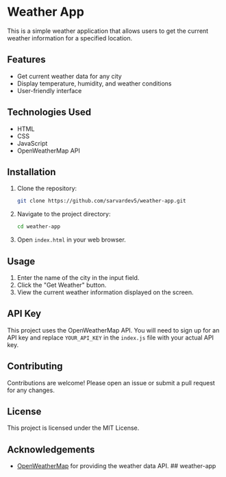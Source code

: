 # Weather App

This is a simple weather application that allows users to get the current weather information for a specified location.

## Features

- Get current weather data for any city
- Display temperature, humidity, and weather conditions
- User-friendly interface

## Technologies Used

- HTML
- CSS
- JavaScript
- OpenWeatherMap API

## Installation

1. Clone the repository:
    ```bash
    git clone https://github.com/sarvardev5/weather-app.git
    ```
2. Navigate to the project directory:
    ```bash
    cd weather-app
    ```
3. Open `index.html` in your web browser.

## Usage

1. Enter the name of the city in the input field.
2. Click the "Get Weather" button.
3. View the current weather information displayed on the screen.

## API Key

This project uses the OpenWeatherMap API. You will need to sign up for an API key and replace `YOUR_API_KEY` in the `index.js` file with your actual API key.

## Contributing

Contributions are welcome! Please open an issue or submit a pull request for any changes.

## License

This project is licensed under the MIT License.

## Acknowledgements

- [OpenWeatherMap](https://openweathermap.org/) for providing the weather data API.
##   w e a t h e r - a p p  
 